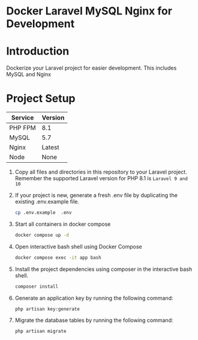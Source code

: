 # Docker Laravel MySQL Nginx for Development

# Introduction

Dockerize your Laravel project for easier development. This includes MySQL and Nginx

# Project Setup

| Service | Version |
| --- | --- |
| PHP FPM | 8.1 |
| MySQL | 5.7 |
| Nginx | Latest |
| Node | None |

1. Copy all files and directories in this repository to your Laravel project. Remember the supported Laravel version for PHP 8.1 is `Laravel 9 and 10`
2. If your project is new, generate a fresh .env file by duplicating the existing .env.example file.
    
    ```bash
    cp .env.example  .env
    ```
    
3. Start all containers in docker compose 
    
    ```bash
    docker compose up -d
    ```
    
4. Open interactive bash shell using Docker Compose
    
    ```bash
    docker compose exec -it app bash
    ```
    
5. Install the project dependencies using composer in the interactive bash shell.
    
    ```bash
    composer install
    ```
    
6. Generate an application key by running the following command:
    
    ```bash
    php artisan key:generate
    ```
    
7. Migrate the database tables by running the following command:
    
    ```bash
    php artisan migrate
    ```
    

```bash

```
